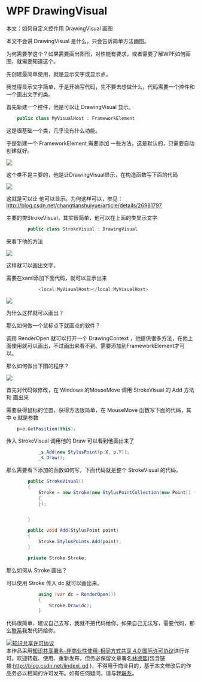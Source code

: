 # WPF DrawingVisual

本文：如何自定义控件用 DrawingVisual 画图

<!--more-->
<!-- CreateTime:2018/8/10 19:16:53 -->

<!-- csdn -->

本文不会讲 DrawingVisual 是什么，只会告诉简单方法画图。

为何需要学这个？如果需要画出图形，对性能有要求，或者需要了解WPF如何画图，就需要知道这个。

先创建最简单使用，就是显示文字或显示点。

我觉得显示文字简单，于是开始写代码，先不要去想做什么，代码需要一个控件和一个画出文字的类。

首先新建一个控件，他是可以让 DrawingVisual 显示。


```csharp
    public class MyVisualHost : FrameworkElement
```

这是很基础一个类，几乎没有什么功能。

于是新建一个  FrameworkElement  需要添加 一些方法，这是默认的，只需要自动创建就好。

![](http://cdn.lindexi.site/AwCCAwMAItoFAMV%2BBQA28wYAAQAEAK4%2BAQBmQwIAaOgJAOjZ%2F2017323102952.jpg)

这个类不是主要的，他是让DrawingVisual显示，在构造函数写下面的代码

![](http://cdn.lindexi.site/AwCCAwMAItoFAMV%2BBQA28wYAAQAEAK4%2BAQBmQwIAaOgJAOjZ%2F2017323103719.jpg)


这就是可以让 他可以显示。为何这样可以，参见：http://blog.csdn.net/changtianshuiyue/article/details/26981797

主要的类StrokeVisual，其实很简单，他可以在上面的类显示文字


```csharp
        public class StrokeVisual : DrawingVisual

```
来看下他的方法 

![](http://cdn.lindexi.site/AwCCAwMAItoFAMV%2BBQA28wYAAQAEAK4%2BAQBmQwIAaOgJAOjZ%2F201732310406.jpg)

这样就可以画出文字。

需要在xaml添加下面代码，就可以显示出来


```csharp
            <local:MyVisualHost></local:MyVisualHost>

```


![](http://cdn.lindexi.site/AwCCAwMAItoFAMV%2BBQA28wYAAQAEAK4%2BAQBmQwIAaOgJAOjZ%2F201732310419.jpg)

为什么这样就可以画出？

那么如何做一个鼠标点下就画点的软件？

调用 RenderOpen 就可以打开一个 DrawingContext ，他提供很多方法，在他上面使用就可以画出，不过画出来看不到。需要添加到FrameworkElement才可以。

那么如何做出下图的程序？

![](http://cdn.lindexi.site/AwCCAwMAItoFAMV%2BBQA28wYAAQAEAK4%2BAQBmQwIAaOgJAOjZ%2F2017%25E5%25B9%25B43%25E6%259C%258823%25E6%2597%25A5%2520112045.gif)

首先对代码做修改，在 Windows 的MouseMove 调用 StrokeVisual 的 Add 方法和 画出来

需要获得鼠标的位置，获得方法很简单，在 MouseMove 函数写下面的代码，其中 e 就是参数


```csharp
    p=e.GetPosition(this);
```

传入 StrokeVisual 调用他的 Draw 可以看到他画出来了


```csharp
            _s.Add(new StylusPoint(p.X, p.Y));
            _s.Draw();
```

那么需要看下添加的函数如何写，下面代码就是整个 StrokeVisual 的代码。

```csharp
        public StrokeVisual()
        {
            Stroke = new Stroke(new StylusPointCollection(new Point[] { new Point(10, 10), }), new DrawingAttributes()
            {
            });


        }

        public void Add(StylusPoint point)
        {
            Stroke.StylusPoints.Add(point);
        }

        private Stroke Stroke;
```
那么如何从 Stroke 画出？

可以使用 Stroke 传入 dc 就可以画出来。


```csharp
            using (var dc = RenderOpen())
            {
                Stroke.Draw(dc);
            }
```

代码很简单，建议自己去写，我就不把代码给你。如果自己无法写，需要代码，那么[联系](mailto:lindexi_gd@163.com)我发代码给你。

<a rel="license" href="http://creativecommons.org/licenses/by-nc-sa/4.0/"><img alt="知识共享许可协议" style="border-width:0" src="https://licensebuttons.net/l/by-nc-sa/4.0/88x31.png" /></a><br />本作品采用<a rel="license" href="http://creativecommons.org/licenses/by-nc-sa/4.0/">知识共享署名-非商业性使用-相同方式共享 4.0 国际许可协议</a>进行许可。欢迎转载、使用、重新发布，但务必保留文章署名[林德熙](http://blog.csdn.net/lindexi_gd)(包含链接:http://blog.csdn.net/lindexi_gd )，不得用于商业目的，基于本文修改后的作品务必以相同的许可发布。如有任何疑问，请与我[联系](mailto:lindexi_gd@163.com)。 

